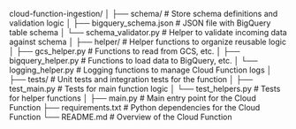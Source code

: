 cloud-function-ingestion/
│
├── schema/               # Store schema definitions and validation logic
│   ├── bigquery_schema.json   # JSON file with BigQuery table schema
│   └── schema_validator.py    # Helper to validate incoming data against schema
│
├── helper/               # Helper functions to organize reusable logic
│   ├── gcs_helper.py          # Functions to read from GCS, etc.
│   ├── bigquery_helper.py     # Functions to load data to BigQuery, etc.
│   └── logging_helper.py      # Logging functions to manage Cloud Function logs
│
├── tests/                # Unit tests and integration tests for the function
│   ├── test_main.py           # Tests for main function logic
│   └── test_helpers.py        # Tests for helper functions
│
├── main.py               # Main entry point for the Cloud Function
├── requirements.txt      # Python dependencies for the Cloud Function
└── README.md             # Overview of the Cloud Function

